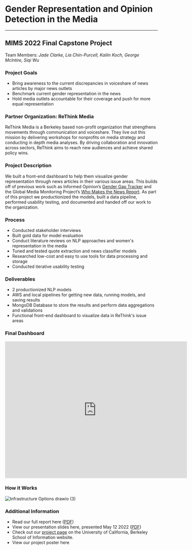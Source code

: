 # Gender Representation and Opinion Detection in the Media
----
## MIMS 2022 Final Capstone Project
Team Members: *Jade Clarke, Lia Chin-Purcell, Kailin Koch, George McIntire, Siqi Wu*

### Project Goals
- Bring awareness to the current discrepancies in voiceshare of news articles by major news outlets
- Benchmark current gender representation in the news
- Hold media outlets accountable for their coverage and push for more equal representation

### Partner Organization: ReThink Media
ReThink Media is a Berkeley based non-profit organization that strengthens movements through communication and voiceshare. They live out this mission by delivering workshops for nonprofits on media strategy and conducting in depth media analyses. By driving collaboration and innovation across sectors, ReThink aims to reach new audiences and achieve shared policy wins.

### Project Description
We built a front-end dashboard to help them visualize gender representation through news articles in their various issue areas. This builds off of previous work such as Informed Opinion’s [Gender Gap Tracker](https://journals.plos.org/plosone/article?id=10.1371/journal.pone.0245533) and the Global Media Monitoring Project’s [Who Makes the News Report](https://whomakesthenews.org/). As part of this project we productionized the models, built a data pipeline, performed usability testing, and documented and handed off our work to the organization. 

### Process
* Conducted stakeholder interviews
* Built gold data for model evaluation
* Conduct literature reviews on NLP approaches and women's representation in the media
* Tuned and tested quote extraction and news classifier models
* Researched low-cost and easy to use tools for data processing and storage
* Conducted iterative usability testing

### Deliverables
* 2 productionized NLP models
* AWS and local pipelines for getting new data, running models, and saving results
* MongoDB Database to store the results and perform data aggregations and validations
* Functional front-end dashboard to visualize data in ReThink's issue areas

### Final Dashboard
<iframe width="600" height="450" src="https://datastudio.google.com/embed/reporting/97f025af-b3a9-4587-a514-351d500cd990/page/p_ucq3f28tsc" frameborder="0" style="border:0" allowfullscreen></iframe>


### How it Works
![Infrastructure Options drawio (3)](https://user-images.githubusercontent.com/68975515/166502439-ab5fb571-1411-4a98-acc5-a52cd55d98da.png)

### Additional Information
* Read our full report here (<a href="https://gjkls-mims.github.io/capstone-website/draft_report.pdf" target="_blank">PDF</a>)
* View our presentation slides here, presented May 12 2022 (<a href="https://gjkls-mims.github.io/capstone-website/capstone_presentation.pdf" target="_blank">PDF</a>)
* Check out our [project page](https://www.ischool.berkeley.edu/projects/2022/gender-representation-and-opinion-detection-media) on the University of California, Berkeley School of Information website.  
* View our project poster here 
